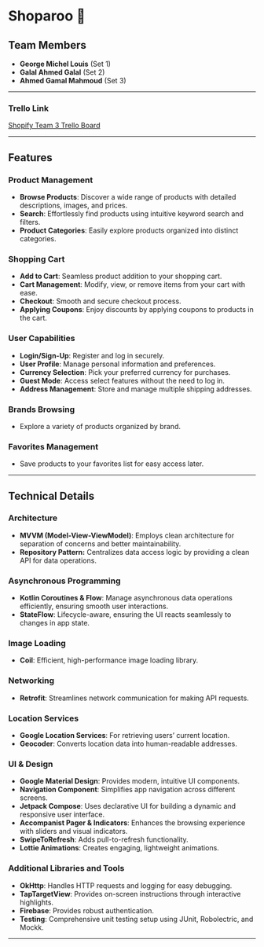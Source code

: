 # Shoparoo 🛒

## Team Members
- **George Michel Louis** (Set 1)
- **Galal Ahmed Galal**   (Set 2)
- **Ahmed Gamal Mahmoud** (Set 3)

---

### Trello Link
[Shopify Team 3 Trello Board](https://trello.com/b/uO8iNMDy/shoparoo)

---

## Features

### Product Management
- **Browse Products**: Discover a wide range of products with detailed descriptions, images, and prices.
- **Search**: Effortlessly find products using intuitive keyword search and filters.
- **Product Categories**: Easily explore products organized into distinct categories.

### Shopping Cart
- **Add to Cart**: Seamless product addition to your shopping cart.
- **Cart Management**: Modify, view, or remove items from your cart with ease.
- **Checkout**: Smooth and secure checkout process.
- **Applying Coupons**: Enjoy discounts by applying coupons to products in the cart.

### User Capabilities
- **Login/Sign-Up**: Register and log in securely.
- **User Profile**: Manage personal information and preferences.
- **Currency Selection**: Pick your preferred currency for purchases.
- **Guest Mode**: Access select features without the need to log in.
- **Address Management**: Store and manage multiple shipping addresses.

### Brands Browsing
- Explore a variety of products organized by brand.

### Favorites Management
- Save products to your favorites list for easy access later.

---

## Technical Details

### Architecture
- **MVVM (Model-View-ViewModel)**: Employs clean architecture for separation of concerns and better maintainability.
- **Repository Pattern:** Centralizes data access logic by providing a clean API for data operations.

### Asynchronous Programming
- **Kotlin Coroutines & Flow**: Manage asynchronous data operations efficiently, ensuring smooth user interactions.
- **StateFlow**: Lifecycle-aware, ensuring the UI reacts seamlessly to changes in app state.

### Image Loading
- **Coil**: Efficient, high-performance image loading library.

### Networking
- **Retrofit**: Streamlines network communication for making API requests.

### Location Services
- **Google Location Services**: For retrieving users’ current location.
- **Geocoder**: Converts location data into human-readable addresses.

### UI & Design
- **Google Material Design**: Provides modern, intuitive UI components.
- **Navigation Component**: Simplifies app navigation across different screens.
- **Jetpack Compose**: Uses declarative UI for building a dynamic and responsive user interface.
- **Accompanist Pager & Indicators**: Enhances the browsing experience with sliders and visual indicators.
- **SwipeToRefresh**: Adds pull-to-refresh functionality.
- **Lottie Animations**: Creates engaging, lightweight animations.

### Additional Libraries and Tools
- **OkHttp**: Handles HTTP requests and logging for easy debugging.
- **TapTargetView**: Provides on-screen instructions through interactive highlights.
- **Firebase**: Provides robust authentication.
- **Testing**: Comprehensive unit testing setup using JUnit, Robolectric, and Mockk.

---

